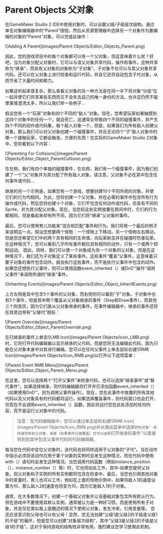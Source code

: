 # Parent Objects 父对象

在GameMaker Studio 2 IDE中使用对象时，可以设置父级/子级层次结构。通过单击对象编辑器中的“Parent”按钮，然后从资源管理器中选择另一个对象作为要编辑的对象的“Parent”对象，可以完成此操作：

![Adding A Parent](images/Parent Objects/Editor_Objects_Parent.png)

因此，您的游戏项目中的每个对象都可以有一个父对象，但这意味着什么呢？好吧，当为对象分配父对象时，它可以与该父对象共享代码，操作和事件。这种共享称为“继承”，而具有父对象的对象称为“子对象”。子对象不仅可以与其父对象共享代码，还可以在父对象上进行检查和运行代码，并且它还将自动包含子代对象，从而节省了大量时间和精力。

如果这听起来很复杂，那么查看父对象的另一种方法是在同一伞下将对象“分组”在一起并使它们共享某些东西而又不会失去自己的唯一身份的方法。也许这仍然不能使事情澄清太多，所以让我们举一些例子...

假设您有一个“玩家”对象和四个不同的“敌人”对象。现在，您希望玩家如果触摸到这四个对象中的任何一个，就会死亡，这通常会导致四个不同的碰撞事件，并产生四个不同的动作或代码集，每个敌人对象一个。但是，如果我们为所有敌人创建父对象，那么我们可以对父对象创建一个碰撞事件，并且无论四个“子”敌人对象中的哪一个接触玩家，它都会触发。方便的东西！在实际的GameMaker Studio 2对象中，您将看到以下内容：

![Parenting For Collisions](images/Parent Objects/Editor_Object_ParentCollision.png)

在左侧，我们有四个单独的碰撞事件，在右侧，我们有一个碰撞事件，因为我们创建了一个“父”对象并为其分配了所有敌人对象。请注意，父对象不必在其中包含任何事件或代码...

继承的另一个示例是，如果您有一个游戏，想要创建10个不同外观的对象，并使它们的行为均相同。为此，您将创建一个父对象，并在必需的事件中包含所有行为操作或代码，然后您将创建十个对象，它们不包含任何动作或代码，但具有不同的Sprite，并为其分配父对象。现在，当您将这些实例放置在房间中时，它们的行为都相同，但是看起来却有所不同，因为它们将“继承”父对象的事件。

最后，您可以使用育儿功能来“混合和匹配”事件和行为。我们将用一个最后的例子来说明这一点。假设您想要两个怪物：一个怪物上下移动，另一个怪物左右移动，但是您还希望它们中的两个具有相同的生命值，向玩家射击并在碰撞时伤害玩家。在这种情况下，您可以看到几乎所有事件都应具有相同的动作，只有一个或两个控制运动。 因此，同样，我们可以使一个对象成为另一个对象的父对象，但是在这种情况下，我们还为子对象定义了某些事件。这些事件“覆盖”父事件，这意味着只要子对象的事件包含动作，就会执行这些事件，而不是执行父事件中包含的动作。如果您还想执行父事件，则可以使用函数event_inherited（）或DnD™操作“调用父事件”来调用所谓的“继承”事件。

![Inheriting Events](images/Parent Objects/Editor_Object_InheritEvents.png)

上方左侧是其中包含5个事件的父对象，而右侧则可以看到“子”对象。子对象中也有5个事件，但是其中两个覆盖从父对象继承的事件（Step和Draw事件），而其他三个则变灰，因为它们是从父对象继承的事件。在事件编辑器中，继承的事件还将在其旁边带有“父替代”图标：

![Parent Override](images/Parent Objects/Editor_Object_ParentOverride.png)

在已继承的事件上单击![LMB Icon](images/Parent Objects/Icon_LMB.png)时，它将打开代码编辑器以显示继承的父代码，但是您将无法编辑此代码，因为只能在父对象本身中对其进行编辑。您可以在任何父事件上单击鼠标右键![RMB Icon](images/Parent Objects/Icon_RMB.png)以打开以下选项菜单：

![Parent Event RMB Menu](images/Parent Objects/Editor_Object_Parent_Menu.png)

在这里，您可以选择两个“打开父事件”来检查代码，也可以选择“继承事件”或“替代事件”。如果选择继承，则代码编辑器将打开并已添加函数event_inherited（）（如果使用DnD™，则为调用父事件操作）。现在，您在此事件中放置的所有其他代码以及父对象具有的代码都将运行。如果选择覆盖事件，则代码窗口也会打开，仅现在不会调用event_inherited（）函数，因此将运行您在此处添加的任何内容，而不是运行父对象中的代码。



> 注意：在代码编辑器中，您可以通过单击鼠标右键![RMB Icon](images/Parent Objects/Icon_RMB.png)并从弹出菜单中选择``转到对象''来快速导航到父对象，或者（如果事件已被覆盖）您可以选择``打开继承的事件''以直接转到到其中包含父事件代码的代码编辑器。

每当您在代码中定位父对象时，该代码也将同样适用于父对象的“子代”。当在动作中指示必须将该动作应用于某个对象的实例时会发生这种情况，而在代码中使用with（）语句时会发生这种情况。当您调用代码函数（例如instance_position（），instance_number（）等）时，它也将如此工作，其中-如果您提供父对象，则父对象和子实例的所有实例都将包含在检查中。最后，当您也引用其他对象中的变量时，育儿也可以工作，例如在上面的怪物示例中，如果将敌人1的速度设置为10，那么敌人2的速度也将变为10，因为它是敌人1的子对象。

通常，在大多数情况下，创建一个基础父对象并让该基础对象包含所有默认行为，但在游戏中不要使用其默认实例，通常被认为是一种好习惯。而是使用所有子对象，并且仅在类似我上面概述的情况下使用父对象，发生冲突，引用变量等。 您还应该意识到父母也可以有父母！显然，您无法创建“父级1是父级2的子级是父级1的子级”的循环，但是您可以创建“对象层次结构”，其中“父级3是父级2的子级是父级1的子级”。这对于保持游戏的结构性非常有用，强烈建议您学习使用此机制。


